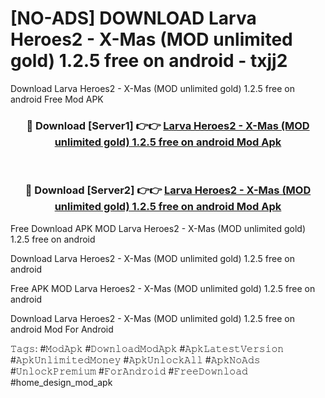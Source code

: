 # [NO-ADS] DOWNLOAD Larva Heroes2  - X-Mas (MOD unlimited gold) 1.2.5 free on android - txjj2
Download Larva Heroes2  - X-Mas (MOD unlimited gold) 1.2.5 free on android Free Mod APK

<div align="center">
<h3>🔴 Download [Server1] 👉👉 <a href="https://apk-comot.site?title=Larva_Heroes2__-_X-Mas_(MOD_unlimited_gold)_1.2.5_free_on_android">Larva Heroes2  - X-Mas (MOD unlimited gold) 1.2.5 free on android Mod Apk</a></h3><br>

<h3>🔴 Download [Server2] 👉👉 <a href="https://apk-comot.site?title=Larva_Heroes2__-_X-Mas_(MOD_unlimited_gold)_1.2.5_free_on_android">Larva Heroes2  - X-Mas (MOD unlimited gold) 1.2.5 free on android Mod Apk</a></h3>
</div>


Free Download APK MOD Larva Heroes2  - X-Mas (MOD unlimited gold) 1.2.5 free on android

Download Larva Heroes2  - X-Mas (MOD unlimited gold) 1.2.5 free on android 

Free APK MOD Larva Heroes2  - X-Mas (MOD unlimited gold) 1.2.5 free on android 

Download Larva Heroes2  - X-Mas (MOD unlimited gold) 1.2.5 free on android Mod For Android

𝚃𝚊𝚐𝚜: #𝙼𝚘𝚍𝙰𝚙𝚔 #𝙳𝚘𝚠𝚗𝚕𝚘𝚊𝚍𝙼𝚘𝚍𝙰𝚙𝚔 #𝙰𝚙𝚔𝙻𝚊𝚝𝚎𝚜𝚝𝚅𝚎𝚛𝚜𝚒𝚘𝚗 #𝙰𝚙𝚔𝚄𝚗𝚕𝚒𝚖𝚒𝚝𝚎𝚍𝙼𝚘𝚗𝚎𝚢 #𝙰𝚙𝚔𝚄𝚗𝚕𝚘𝚌𝚔𝙰𝚕𝚕 #𝙰𝚙𝚔𝙽𝚘𝙰𝚍𝚜 #𝚄𝚗𝚕𝚘𝚌𝚔𝙿𝚛𝚎𝚖𝚒𝚞𝚖 #𝙵𝚘𝚛𝙰𝚗𝚍𝚛𝚘𝚒𝚍 #𝙵𝚛𝚎𝚎𝙳𝚘𝚠𝚗𝚕𝚘𝚊𝚍 #home_design_mod_apk